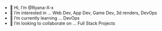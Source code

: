 - 👋 Hi, I’m @Ryana-X-x
- 👀 I’m interested in ... Web Dev, App Dev, Game Dev, 3d renders, DevOps
- 🌱 I’m currently learning ... DevOps
- 💞️ I’m looking to collaborate on ... Full Stack Projects
<!---
Ryana-X-x/Ryana-X-x is a ✨ special ✨ repository because its `README.md` (this file) appears on your GitHub profile.
You can click the Preview link to take a look at your changes.
--->
